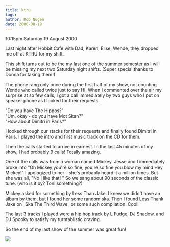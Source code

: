 ```yaml
---
title: ktru
tags: 
author: Rob Nugen
date: 2000-08-19
---
```


<p class=date>10:15pm Saturday 19 August 2000</p>

<p>Last night after Hobbit Cafe with Dad, Karen, Elise, Wende, they dropped
me off at KTRU for my shift.

<p>This shift turns out to be the my last one of the summer semester as I
will be missing my next two Saturday night shifts.  (Super special thanks to
Donna for taking them!)

<p>The phone rang only once during the first half of my show, not counting
Wende who called twice just to say HI.  When I commented over the air my
surprise at so few calls, I got a call immediately by two guys who I put on
speaker phone as I looked for their requests.

<p>"Do you have The Hippos?"
<br>"Um, okay - do you have Mot Skan?"
<br>"How about Dimitri in Paris?"

<p>I looked through our stacks for their requests and finally found Dimitri
in Paris.  I played the intro and first music track on the CD for them.

<p>Then the calls started to arrive in earnest.  In the last 45 minutes of
my show, I had probably 9 calls!  Totally amazing.

<p>One of the calls was from a woman named Mickey.  Jesse and I immediately
broke into "Oh Mickey you're so fine, you're so fine you blow my mind Hey
Mickey!"  I apologized to her - she's probably heard it a million times.
But she was all, "No I like that! " So we sang about 90 seconds of the
classic tune.  (who is it by?  Toni something?)

<p>Mickey asked for something by Less Than Jake.  I knew we didn't have an
album by them, but I found her some random ska.  Then I found Less Thank
Jake on _Ska The Third Wave_ or some such compilation.  Cool!

<p>The last 3 tracks I played were a hip hop track by L Fudge, DJ Shadow,
and DJ Spooky to satisfy my turntablistic craving.

<p>So the end of my last show of the summer was great fun!

<p><img src="/images/rob/wL-ROB.gif">

